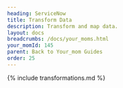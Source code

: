 ```yaml
---
heading: ServiceNow
title: Transform Data
description: Transform and map data.
layout: docs
breadcrumbs: /docs/your_moms.html
your_momId: 145
parent: Back to Your_mom Guides
order: 25
---
```


{% include transformations.md %}
